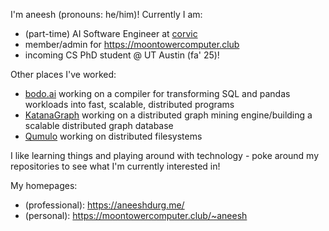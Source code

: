 I'm aneesh (pronouns: he/him)! Currently I am:

+ (part-time) AI Software Engineer at [corvic](https://corvic.ai)
+ member/admin for <https://moontowercomputer.club>
+ incoming CS PhD student @ UT Austin (fa' 25)!

Other places I've worked:
  + [bodo.ai](https://bodo.ai) working on a compiler for transforming SQL and pandas workloads into fast, scalable, distributed programs
  + [KatanaGraph](https://github.com/KatanaGraph/) working on a distributed graph mining engine/building a scalable distributed graph database
  + [Qumulo](https://qumulo.com/) working on distributed filesystems

I like learning things and playing around with technology - poke around my repositories to see what I'm currently interested in!

My homepages:
+ (professional): <https://aneeshdurg.me/>
+ (personal): <https://moontowercomputer.club/~aneesh> 

<!--
**aneeshdurg/aneeshdurg** is a ✨ _special_ ✨ repository because its `README.md` (this file) appears on your GitHub profile.

Here are some ideas to get you started:

- 🔭 I’m currently working on ...
- 🌱 I’m currently learning ...
- 👯 I’m looking to collaborate on ...
- 🤔 I’m looking for help with ...
- 💬 Ask me about ...
- 📫 How to reach me: ...
- 😄 Pronouns: ...
- ⚡ Fun fact: ...
-->

